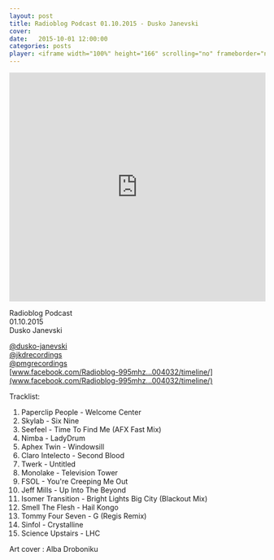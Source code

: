 ```yaml
---
layout: post
title: Radioblog Podcast 01.10.2015 - Dusko Janevski
cover:
date:   2015-10-01 12:00:00
categories: posts
player: <iframe width="100%" height="166" scrolling="no" frameborder="no" src="https://w.soundcloud.com/player/?url=https%3A//api.soundcloud.com/tracks/226412426&amp;color=ff5500&amp;auto_play=false&amp;hide_related=false&amp;show_comments=true&amp;show_user=true&amp;show_reposts=false"></iframe>
---
```


<iframe width="100%" height="450" scrolling="no" frameborder="no" src="https://w.soundcloud.com/player/?url=https%3A//api.soundcloud.com/tracks/226412426&amp;auto_play=false&amp;hide_related=false&amp;show_comments=true&amp;show_user=true&amp;show_reposts=false&amp;visual=true"></iframe>

Radioblog Podcast <br/>
01.10.2015 <br/>
Dusko Janevski <br/>

[@dusko-janevski](https://soundcloud.com/dusko-janevski) <br/>
[@jkdrecordings](https://soundcloud.com/jkdrecordings) <br/>
[@pmgrecordings](https://soundcloud.com/pmgrecordings) <br/>
[www.facebook.com/Radioblog-995mhz…004032/timeline/](www.facebook.com/Radioblog-995mhz…004032/timeline/)

Tracklist:

1. Paperclip People - Welcome Center
2. Skylab - Six Nine
3. Seefeel - Time To Find Me (AFX Fast Mix)
4. Nimba - LadyDrum
5. Aphex Twin - Windowsill
6. Claro Intelecto - Second Blood
7. Twerk - Untitled
8. Monolake - Television Tower
9. FSOL - You're Creeping Me Out
10. Jeff Mills - Up Into The Beyond
11. Isomer Transition - Bright Lights Big City (Blackout Mix)
12. Smell The Flesh - Hail Kongo
13. Tommy Four Seven - G (Regis Remix)
14. Sinfol - Crystalline
15. Science Upstairs - LHC

Art cover :
Alba Droboniku

